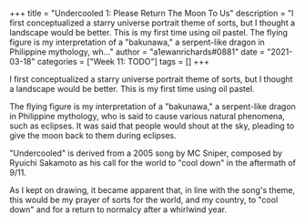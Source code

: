 +++
title = "Undercooled 1: Please Return The Moon To Us"
description = "I first conceptualized a starry universe portrait theme of sorts, but I thought a landscape would be better. This is my first time using oil pastel.  The flying figure is my interpretation of a \"bakunawa,\" a serpent-like dragon in Philippine mythology, wh..."
author = "a1ewanrichards#0881"
date = "2021-03-18"
categories = ["Week 11: TODO"]
tags = []
+++

I first conceptualized a starry universe portrait theme of sorts, but I thought a landscape would be better. This is my first time using oil pastel.

The flying figure is my interpretation of a "bakunawa," a serpent-like dragon in Philippine mythology, who is said to cause various natural phenomena, such as eclipses. It was said that people would shout at the sky, pleading to give the moon back to them during eclipses.

"Undercooled" is derived from a 2005 song by MC Sniper, composed by Ryuichi Sakamoto as his call for the world to "cool down" in the aftermath of 9/11.

As I kept on drawing, it became apparent that, in line with the song's theme, this would be my prayer of sorts for the world, and my country, to "cool down" and for a return to normalcy after a whirlwind year.
